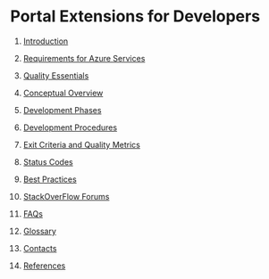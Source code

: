 # Portal Extensions for Developers

   <!-- TODO: Should the audience document be combined with the introduction document? -->

1. [Introduction](portalfx-extensions-forDevelopers-intro.md)

1. [Requirements for Azure Services](portalfx-extensions-requirements.md)

1. [Quality Essentials](portalfx-extensions-qualityEssentials.md)

1. [Conceptual Overview](portalfx-extensions-forDevelopers-overview.md)

1. [Development Phases](portalfx-extensions-developmentPhases.md)
  
1. [Development Procedures](portalfx-extensions-forDevelopers-procedures.md)

1. [Exit Criteria and Quality Metrics](portalfx-extensions-forDevelopers-exitCriteria.md)

1. [Status Codes](portalfx-extensions-status-codes.md)

1. [Best Practices](portalfx-extensions-forDevelopers-bestPractices.md)

1. [StackOverFlow Forums](portalfx-extensions-stackoverflow.md)

1. [FAQs](portalfx-extensions-faq-forDevelopers.md)


    <!--  TODO:  Should the glossary document be combined with the introduction document? -->

1. [Glossary](portalfx-extensions-forDevelopers-glossary.md)

1. [Contacts](portalfx-extensions-contacts.md)


    <!--  TODO: Should the references document be combined with the introduction document? -->
1. [References](portalfx-extensions-forDevelopers-references.md)
